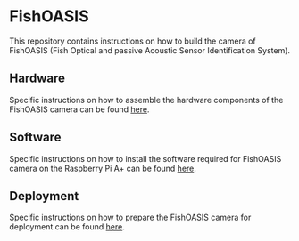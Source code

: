 # FishOASIS 

This repository contains instructions on how to build the camera of FishOASIS (Fish Optical and passive Acoustic Sensor Identification System).

## Hardware

Specific instructions on how to assemble the hardware components of the FishOASIS camera can be found [here](/hardware/FishOASIS_hardware.md).

## Software

Specific instructions on how to install the software required for FishOASIS camera on the Raspberry Pi A+ can be found [here](/software/FishOASIS_software.md).

## Deployment

Specific instructions on how to prepare the FishOASIS camera for deployment can be found [here](/deployment/FishOASIS_deployment.md).
